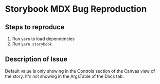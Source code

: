 # Storybook MDX Bug Reproduction

## Steps to reproduce
1. Run `yarn` to load dependencies
2. Run `yarn storybook`

## Description of Issue
Default value is only showing in the Controls section of the Canvas view of the story.  It's not showing in the ArgsTable of the Docs tab.